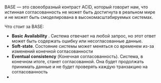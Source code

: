 BASE — это своеобразный контраст ACID, который говорит нам, что истинная согласованность не может быть достигнута в реальном мире и не может быть смоделирована в высокомасштабируемых системах.  
  
Что стоит за BASE:
* **Basic Availability** . Система отвечает на любой запрос, но этот ответ может быть содержать ошибку или несогласованные данные.
* **Soft-state**.  Состояние системы может меняться со временем из-за изменений конечной согласованности
* **Eventual consistency** (Конечная согласованность). Система, в конечном итоге, станет согласованной. Она будет продолжать принимать данные и не будет проверять каждую транзакцию на согласованность 
* 